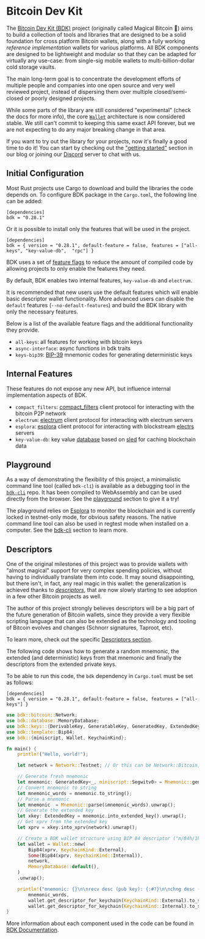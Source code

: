 # Bitcoin Dev Kit

The [Bitcoin Dev Kit (BDK)](https://github.com/bitcoindevkit) project (originally called Magical Bitcoin 🧙) aims to build a collection of tools and libraries that are designed to be a solid foundation for cross platform Bitcoin wallets, along with a fully working *reference implementation* wallets for various platforms.
All BDK components are designed to be lightweight and modular so that they can be adapted for virtually any use-case: from single-sig mobile wallets to multi-billion-dollar cold storage vaults.

The main long-term goal is to concentrate the development efforts of multiple people and companies into one open source and very well reviewed project, instead of dispersing them over multiple closed/semi-closed or
poorly designed projects.

While some parts of the library are still considered "experimental" (check the docs for more info), the core [`Wallet`](https://docs.rs/bdk/latest/bdk/wallet/struct.Wallet.html) architecture is now considered stable. We still can't commit to keeping this same exact API forever,
but we are not expecting to do any major breaking change in that area.

If you want to try out the library for your projects, now it's finally a good time to do it! You can start by checking out the ["getting started"](/getting-started/) section in our blog or joining our [Discord](https://discord.gg/dstn4dQ)
server to chat with us.

## Initial Configuration

Most Rust projects use Cargo to download and build the libraries the code depends on. To configure BDK package in the `Cargo.toml`, the following line can be added:

```
[dependencies]
bdk = "0.28.1"
```

Or it is possible to install only the features that will be used in the project.

```
[dependencies]
bdk = { version = "0.28.1", default-feature = false, features = ["all-keys", "key-value-db",  "rpc"] }
```

BDK uses a set of [feature flags](https://doc.rust-lang.org/cargo/reference/manifest.html#the-features-section) to reduce the amount of compiled code by allowing projects to only enable the features they need.

By default, BDK enables two internal features, `key-value-db` and `electrum`.

It is recommended that new users use the default features which will enable basic descriptor wallet functionality. More advanced users can disable the `default` features (`--no-default-features`) and build the BDK library with only the necessary features.

Below is a list of the available feature flags and the additional functionality they provide.

* `all-keys`: all features for working with bitcoin keys
* `async-interface`: async functions in bdk traits
* `keys-bip39`: [BIP-39](https://github.com/bitcoin/bips/blob/master/bip-0039.mediawiki) mnemonic codes for generating deterministic keys

## Internal Features

These features do not expose any new API, but influence internal implementation aspects of BDK.

* `compact_filters`: [compact_filters](https://docs.rs/bdk/latest/bdk/blockchain/compact_filters/index.html) client protocol for interacting with the bitcoin P2P network
* `electrum`: [electrum](https://docs.rs/bdk/latest/bdk/blockchain/electrum/index.html) client protocol for interacting with electrum servers
* `esplora`: [esplora](https://docs.rs/bdk/latest/bdk/blockchain/esplora/index.html) client protocol for interacting with blockstream [electrs](https://github.com/Blockstream/electrs) servers
* `key-value-db`: key value [database](https://docs.rs/bdk/latest/bdk/database/index.html) based on [sled](https://crates.io/crates/sled) for caching blockchain data


## Playground

As a way of demonstrating the flexibility of this project, a minimalistic command line tool (called `bdk-cli`) is available as a debugging tool in the [`bdk-cli`](https://github.com/bitcoindevkit/bdk-cli)
repo. It has been compiled to WebAssembly and can be used directly from the browser. See the [playground](/bdk-cli/playground) section to give it a try!

The playground relies on [Esplora](https://blockstream.info) to monitor the blockchain and is currently locked in testnet-only mode, for obvious safety reasons. The native command line tool can also be used in regtest mode when installed on
a computer. See the [bdk-cli](/bdk-cli) section to learn more.

## Descriptors

One of the original milestones of this project was to provide wallets with "almost magical" support for very complex spending policies, without having to individually translate them into code. It may sound disappointing, but there isn't, in fact,
any real magic in this wallet: the generalization is achieved thanks to [*descriptors*](https://github.com/bitcoin/bitcoin/blob/master/doc/descriptors.md), that are now slowly starting to see adoption in a few other Bitcoin projects as well.

The author of this project strongly believes descriptors will be a big part of the future generation of Bitcoin wallets, since they provide a very flexible scripting language that can also be extended as the
technology and tooling of Bitcoin evolves and changes (Schnorr signatures, Taproot, etc).

To learn more, check out the specific [Descriptors section](/descriptors).

The following code shows how to generate a random mnemonic, the extended (and deterministic) keys from that mnemonic and finally the descriptors from the extended private keys.

To be able to run this code, the `bdk` dependency in `Cargo.toml` must be set as follows:

```
[dependencies]
bdk = { version = "0.28.1", default-feature = false, features = ["all-keys"] }
```

```rust
use bdk::bitcoin::Network;
use bdk::database::MemoryDatabase;
use bdk::keys::{DerivableKey, GeneratableKey, GeneratedKey, ExtendedKey, bip39::{Mnemonic, WordCount, Language}};
use bdk::template::Bip84;
use bdk::{miniscript, Wallet, KeychainKind};

fn main() {
    println!("Hello, world!");

    let network = Network::Testnet; // Or this can be Network::Bitcoin, Network::Signet or Network::Regtest

    // Generate fresh mnemonic
    let mnemonic: GeneratedKey<_, miniscript::Segwitv0> = Mnemonic::generate((WordCount::Words12, Language::English)).unwrap();
    // Convert mnemonic to string
    let mnemonic_words = mnemonic.to_string();
    // Parse a mnemonic
    let mnemonic  = Mnemonic::parse(&mnemonic_words).unwrap();
    // Generate the extended key
    let xkey: ExtendedKey = mnemonic.into_extended_key().unwrap();
    // Get xprv from the extended key
    let xprv = xkey.into_xprv(network).unwrap();

    // Create a BDK wallet structure using BIP 84 descriptor ("m/84h/1h/0h/0" and "m/84h/1h/0h/1")
    let wallet = Wallet::new(
        Bip84(xprv, KeychainKind::External),
        Some(Bip84(xprv, KeychainKind::Internal)),
        network,
        MemoryDatabase::default(),
    )
    .unwrap();

    println!("mnemonic: {}\n\nrecv desc (pub key): {:#?}\n\nchng desc (pub key): {:#?}",
        mnemonic_words,
        wallet.get_descriptor_for_keychain(KeychainKind::External).to_string(),
        wallet.get_descriptor_for_keychain(KeychainKind::Internal).to_string());
}
```

More information about each component used in the code can be found in [BDK Documentation](https://docs.rs/bdk/latest/bdk/index.html).
